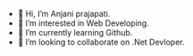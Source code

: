 - 👋 Hi, I’m Anjani prajapati.
- 👀 I’m interested in Web Developing.
- 🌱 I’m currently learning Github.
- 💞️ I’m looking to collaborate on .Net Devloper.

<!---
Anjani8901/Anjani8901 is a ✨ special ✨ repository because its `README.md` (this file) appears on your GitHub profile.
You can click the Preview link to take a look at your changes.
--->
